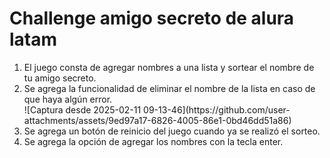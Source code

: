 <h1>Challenge amigo secreto de alura latam</h1>

<ol>
  <li>El juego consta de agregar nombres a una lista y sortear el nombre de tu amigo secreto.</li>
  <li>Se agrega la funcionalidad de eliminar el nombre de la lista en caso de que haya algún error.</li>
 ![Captura desde 2025-02-11 09-13-46](https://github.com/user-attachments/assets/9ed97a17-6826-4005-86e1-0bd46dd51a86)


  <li>Se agrega un botón de reinicio del juego cuando ya se realizó el sorteo.</li>
  <li>Se agrega la opción de agregar los nombres con la tecla enter.</li>
</ol>
